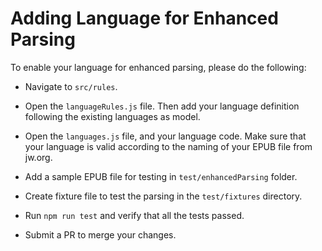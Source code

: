 # Adding Language for Enhanced Parsing

To enable your language for enhanced parsing, please do the following:

- Navigate to `src/rules`.

- Open the `languageRules.js` file. Then add your language definition following the existing languages as model.

- Open the `languages.js` file, and your language code. Make sure that your language is valid according to the naming of your EPUB file from jw.org.

- Add a sample EPUB file for testing in `test/enhancedParsing` folder.

- Create fixture file to test the parsing in the `test/fixtures` directory.

- Run `npm run test` and verify that all the tests passed.

- Submit a PR to merge your changes.
